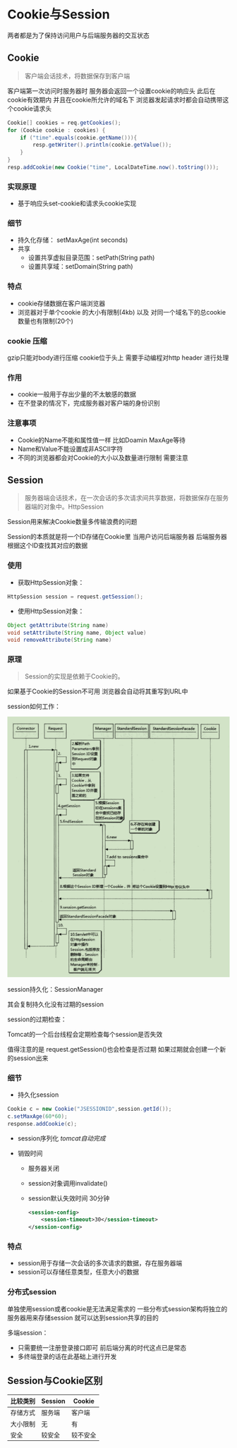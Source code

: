 # Cookie与Session

两者都是为了保持访问用户与后端服务器的交互状态

## Cookie

> 客户端会话技术，将数据保存到客户端

客户端第一次访问时服务器时 服务器会返回一个设置cookie的响应头 此后在cookie有效期内 并且在cookie所允许的域名下 浏览器发起请求时都会自动携带这个cookie请求头

```java
Cookie[] cookies = req.getCookies();
for (Cookie cookie : cookies) {
    if ("time".equals(cookie.getName())){
        resp.getWriter().println(cookie.getValue());
    }
}
resp.addCookie(new Cookie("time", LocalDateTime.now().toString()));
```

### 实现原理

- 基于响应头set-cookie和请求头cookie实现

### 细节

- 持久化存储： setMaxAge(int seconds)
- 共享
  - 设置共享虚拟目录范围：setPath(String path)
  - 设置共享域：setDomain(String path)

### 特点

- cookie存储数据在客户端浏览器
- 浏览器对于单个cookie 的大小有限制(4kb) 以及 对同一个域名下的总cookie数量也有限制(20个)

### cookie 压缩

gzip只能对body进行压缩 cookie位于头上 需要手动编程对http header 进行处理

### 作用

- cookie一般用于存出少量的不太敏感的数据
- 在不登录的情况下，完成服务器对客户端的身份识别

### 注意事项

- Cookie的Name不能和属性值一样 比如Doamin MaxAge等待
- Name和Value不能设置成非ASCII字符
- 不同的浏览器都会对Cookie的大小以及数量进行限制 需要注意

## Session

> 服务器端会话技术，在一次会话的多次请求间共享数据，将数据保存在服务器端的对象中。HttpSession

Session用来解决Cookie数量多传输浪费的问题

Session的本质就是将一个ID存储在Cookie里 当用户访问后端服务器 后端服务器根据这个ID查找其对应的数据

### 使用

- 获取HttpSession对象：

```java
HttpSession session = request.getSession();
```

- 使用HttpSession对象：

 ```java
 Object getAttribute(String name)  
 void setAttribute(String name, Object value)
 void removeAttribute(String name)
 ```

### 原理

> Session的实现是依赖于Cookie的。

如果基于Cookie的Session不可用 浏览器会自动将其重写到URL中

session如何工作：

![屏幕截图 2020-10-07 143107](/assets/屏幕截图%202020-10-07%20143107.png)

session持久化：SessionManager

其会复制持久化没有过期的session

session的过期检查：

Tomcat的一个后台线程会定期检查每个session是否失效

值得注意的是 request.getSession()也会检查是否过期 如果过期就会创建一个新的session出来

### 细节

- 持久化session

```java
Cookie c = new Cookie("JSESSIONID",session.getId());
c.setMaxAge(60*60);
response.addCookie(c);
```

- session序列化 _tomcat自动完成_
- 销毁时间

  - 服务器关闭
  - session对象调用invalidate()
  - session默认失效时间 30分钟

    ```xml
    <session-config>
        <session-timeout>30</session-timeout>
    </session-config>
    ```

### 特点

- session用于存储一次会话的多次请求的数据，存在服务器端
- session可以存储任意类型，任意大小的数据

### 分布式session

单独使用session或者cookie是无法满足需求的 一些分布式session架构将独立的服务器用来存储session 就可以达到session共享的目的

多端session：

- 只需要统一注册登录接口即可 前后端分离的时代这点已是常态
- 多终端登录的话在此基础上进行开发

## Session与Cookie区别

比较类别 | Session | Cookie
---- | ------- | ------
存储方式 | 服务端     | 客户端
大小限制 | 无       | 有
安全   | 较安全     | 较不安全
